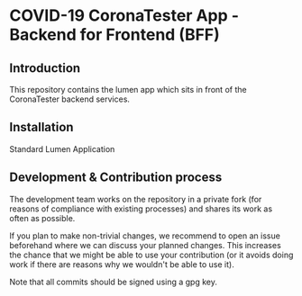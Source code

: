 # COVID-19 CoronaTester App - Backend for Frontend (BFF)

## Introduction
This repository contains the lumen app which sits in front of the CoronaTester backend services.

## Installation
Standard Lumen Application

## Development & Contribution process

The development team works on the repository in a private fork (for reasons of compliance with existing processes) and shares its work as often as possible.

If you plan to make non-trivial changes, we recommend to open an issue beforehand where we can discuss your planned changes.
This increases the chance that we might be able to use your contribution (or it avoids doing work if there are reasons why we wouldn't be able to use it).

Note that all commits should be signed using a gpg key.
